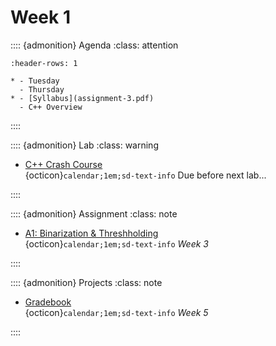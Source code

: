 # Week 1

:::: {admonition} Agenda
:class: attention

``` {list-table}
:header-rows: 1

* - Tuesday
  - Thursday
* - [Syllabus](assignment-3.pdf)
  - C++ Overview

```

::::

:::: {admonition} Lab
:class: warning

- [C++ Crash Course](labs/lab-01/readme.md) <br> {octicon}`calendar;1em;sd-text-info` Due before next lab...

::::

:::: {admonition} Assignment
:class: note

- [A1: Binarization & Threshholding](assignments/a1/readme.md) <br> {octicon}`calendar;1em;sd-text-info` _Week 3_

::::

:::: {admonition} Projects
:class: note

- [Gradebook](projects/review_project_sp23.md) <br> {octicon}`calendar;1em;sd-text-info`  _Week 5_

::::
